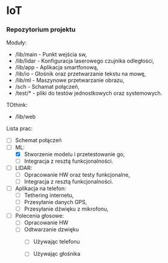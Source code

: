# IoT
### Repozytorium projektu 

Moduły:
- /lib/main - Punkt wejścia sw,
- /lib/lidar - Konfiguracja laserowego czujnika odległości,
- /lib/app - Aplikacja smartfonową,
- /lib/io - Głośnik oraz przetwarzanie tekstu na mowę,
- /lib/ml -  Maszynowe przetwarzanie obrazu,
- /sch - Schamat połączeń,
- /test/* - pliki do testów jednostkowych oraz systemowych.

TOthink:
- /lib/web

Lista prac:
 - [ ] Schemat połączeń
 - [ ] ML:
   - [x] Stworzenie modelu i przetestowanie go,
   - [ ] Integracja z resztą funkcjonalności.
 - [ ] LIDAR:
   - [ ] Opracowanie HW oraz testy funkcjonalne,
   - [ ] Integracja z resztą funkcjonalności.
 - [ ] Aplikacja na telefon:
   - [ ] Tethering internetu,
   - [ ] Przesyłanie danych GPS,
   - [ ] Przesyłanie dźwięku z mikrofonu,
 - [ ] Polecenia głosowe:
   - [ ] Opracowanie HW
   - [ ] Odtwarzanie dzwięku
     - [ ] Używając telefonu
     - [ ] Używając głośnika
   

